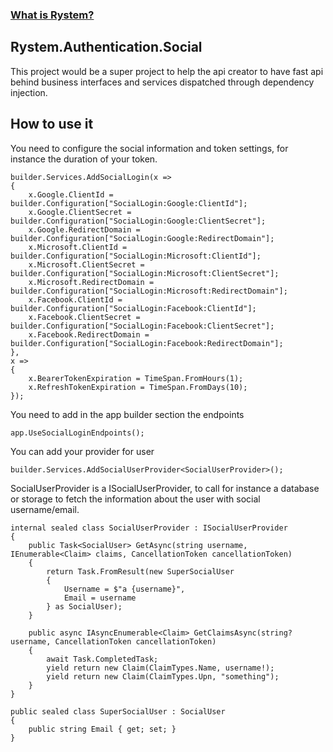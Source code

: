 ﻿### [What is Rystem?](https://github.com/KeyserDSoze/Rystem)

## Rystem.Authentication.Social
This project would be a super project to help the api creator to have fast api behind business interfaces and services dispatched through dependency injection.

## How to use it
You need to configure the social information and token settings, for instance the duration of your token.
```
builder.Services.AddSocialLogin(x =>
{
    x.Google.ClientId = builder.Configuration["SocialLogin:Google:ClientId"];
    x.Google.ClientSecret = builder.Configuration["SocialLogin:Google:ClientSecret"];
    x.Google.RedirectDomain = builder.Configuration["SocialLogin:Google:RedirectDomain"];
    x.Microsoft.ClientId = builder.Configuration["SocialLogin:Microsoft:ClientId"];
    x.Microsoft.ClientSecret = builder.Configuration["SocialLogin:Microsoft:ClientSecret"];
    x.Microsoft.RedirectDomain = builder.Configuration["SocialLogin:Microsoft:RedirectDomain"];
    x.Facebook.ClientId = builder.Configuration["SocialLogin:Facebook:ClientId"];
    x.Facebook.ClientSecret = builder.Configuration["SocialLogin:Facebook:ClientSecret"];
    x.Facebook.RedirectDomain = builder.Configuration["SocialLogin:Facebook:RedirectDomain"];
},
x =>
{
    x.BearerTokenExpiration = TimeSpan.FromHours(1);
    x.RefreshTokenExpiration = TimeSpan.FromDays(10);
});
```

You need to add in the app builder section the endpoints

```
app.UseSocialLoginEndpoints();
```

You can add your provider for user

```
builder.Services.AddSocialUserProvider<SocialUserProvider>();
```

SocialUserProvider is a ISocialUserProvider, to call for instance a database or storage to fetch the information about the user with social username/email.

```
internal sealed class SocialUserProvider : ISocialUserProvider
{
    public Task<SocialUser> GetAsync(string username, IEnumerable<Claim> claims, CancellationToken cancellationToken)
    {
        return Task.FromResult(new SuperSocialUser
        {
            Username = $"a {username}",
            Email = username
        } as SocialUser);
    }

    public async IAsyncEnumerable<Claim> GetClaimsAsync(string? username, CancellationToken cancellationToken)
    {
        await Task.CompletedTask;
        yield return new Claim(ClaimTypes.Name, username!);
        yield return new Claim(ClaimTypes.Upn, "something");
    }
}

public sealed class SuperSocialUser : SocialUser
{
    public string Email { get; set; }
}
```